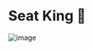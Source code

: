 # Seat King 👑

![image](https://user-images.githubusercontent.com/97888225/170221623-d7419492-3993-48f2-973e-9b7fb131618f.png)
